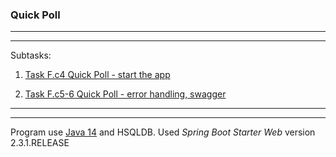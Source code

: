 ### **Quick Poll**

*****
*****

Subtasks:

  1. [Task F.c4 Quick Poll - start the app](docs/Fc4.md)

  2. [Task F.c5-6  Quick Poll - error handling, swagger](docs/Fc5-6.md)

*****
*****
  
  Program use [Java 14](https://www.oracle.com/java/technologies/javase-downloads.html#javasejdk) and HSQLDB.
Used *Spring Boot Starter Web* version 2.3.1.RELEASE
